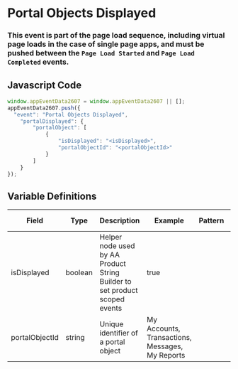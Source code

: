 # Portal Objects Displayed

### This event is part of the page load sequence, including virtual page loads in the case of single page apps, and must be pushed between the `Page Load Started` and `Page Load Completed` events.

## Javascript Code
```js
window.appEventData2607 = window.appEventData2607 || [];
appEventData2607.push({
  "event": "Portal Objects Displayed",
    "portalDisplayed": {
        "portalObject": [
            {
                "isDisplayed": "<isDisplayed>",
                "portalObjectId": "<portalObjectId>"
            }
        ]
    }
});
```

## Variable Definitions

|Field|Type|Description|Example|Pattern|Min Length|Max Length|Minimum|Maximum|Multiple Of|
| --- | --- | --- | --- | --- | --- | --- | --- | --- | --- |
|isDisplayed|boolean|Helper node used by AA Product String Builder to set product scoped events|true|||||||
|portalObjectId|string|Unique identifier of a portal object|My Accounts, Transactions, Messages, My Reports|||||||
